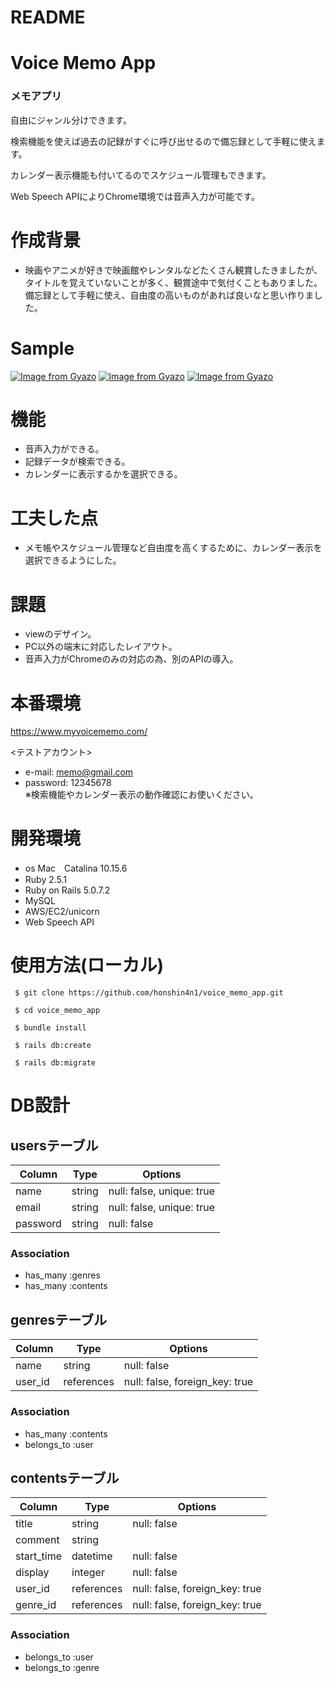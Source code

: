 # README


# Voice Memo App
### メモアプリ

自由にジャンル分けできます。

検索機能を使えば過去の記録がすぐに呼び出せるので備忘録として手軽に使えます。

カレンダー表示機能も付いてるのでスケジュール管理もできます。

Web Speech APIによりChrome環境では音声入力が可能です。

# 作成背景

- 映画やアニメが好きで映画館やレンタルなどたくさん観賞したきましたが、タイトルを覚えていないことが多く、観賞途中で気付くこともありました。  
備忘録として手軽に使え、自由度の高いものがあれば良いなと思い作りました。  


# Sample

[![Image from Gyazo](https://i.gyazo.com/55f01acd3a3d95ca3a6f4e6201c45a2d.gif)](https://gyazo.com/55f01acd3a3d95ca3a6f4e6201c45a2d) 
[![Image from Gyazo](https://i.gyazo.com/ad066160fc2759937871a2910ea70cf5.gif)](https://gyazo.com/ad066160fc2759937871a2910ea70cf5)
[![Image from Gyazo](https://i.gyazo.com/511c54ef013bf8f58fd85e0abc7cf6cd.gif)](https://gyazo.com/511c54ef013bf8f58fd85e0abc7cf6cd)

# 機能

- 音声入力ができる。  
- 記録データが検索できる。  
- カレンダーに表示するかを選択できる。

# 工夫した点

- メモ帳やスケジュール管理など自由度を高くするために、カレンダー表示を選択できるようにした。

# 課題

- viewのデザイン。
- PC以外の端末に対応したレイアウト。
- 音声入力がChromeのみの対応の為、別のAPIの導入。


# 本番環境

https://www.myvoicememo.com/


<テストアカウント>   
 - e-mail: memo@gmail.com  
 - password: 12345678   
 ※検索機能やカレンダー表示の動作確認にお使いください。　　
  
# 開発環境

- os Mac　Catalina 10.15.6  
- Ruby 2.5.1  
- Ruby on Rails 5.0.7.2  
- MySQL  
- AWS/EC2/unicorn  
- Web Speech API


# 使用方法(ローカル)

```
 $ git clone https://github.com/honshin4n1/voice_memo_app.git
                                              
 $ cd voice_memo_app

 $ bundle install

 $ rails db:create

 $ rails db:migrate
 ```


# DB設計

## usersテーブル
|Column|Type|Options|
|------|----|-------|
|name|string|null: false, unique: true|
|email|string|null: false, unique: true|
|password|string|null: false|
### Association
- has_many :genres
- has_many :contents

## genresテーブル
|Column|Type|Options|
|------|----|-------|
|name|string|null: false|
|user_id|references|null: false, foreign_key: true|
### Association
- has_many :contents
- belongs_to :user

## contentsテーブル
|Column|Type|Options|
|------|----|-------|
|title|string|null: false|
|comment|string||
|start_time|datetime|null: false|
|display|integer|null: false|
|user_id|references|null: false, foreign_key: true|
|genre_id|references|null: false, foreign_key: true|
### Association
- belongs_to :user
- belongs_to :genre






